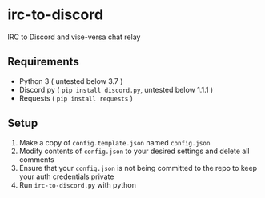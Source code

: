 # irc-to-discord
IRC to Discord and vise-versa chat relay

## Requirements

- Python 3 ( untested below 3.7 )
- Discord.py ( `pip install discord.py`, untested below 1.1.1 )
- Requests ( `pip install requests` )

## Setup

1. Make a copy of `config.template.json` named `config.json`
2. Modify contents of `config.json` to your desired settings and delete all comments
3. Ensure that your `config.json` is not being committed to the repo to keep your auth credentials private
4. Run `irc-to-discord.py` with python
